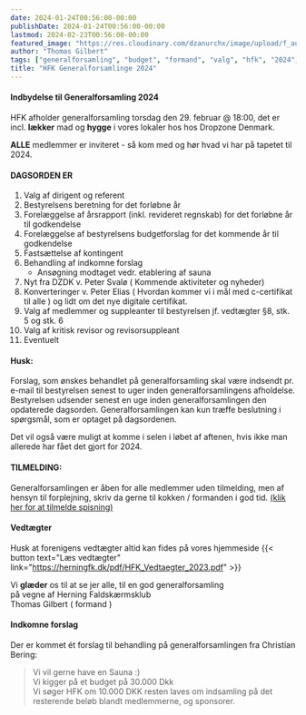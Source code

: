 ```yaml
---
date: 2024-01-24T00:56:00-00:00
publishDate: 2024-01-24T00:56:00-00:00
lastmod: 2024-02-23T00:56:00-00:00
featured_image: "https://res.cloudinary.com/dzanurchx/image/upload/f_auto,q_auto/v1/hfksource/images/pmtzqbwtguaouhbxwjwv"
author: "Thomas Gilbert"
tags: ["generalforsamling", "budget", "formand", "valg", "hfk", "2024", "herning", "faldskærmsklub"]
title: "HFK Generalforsamlinge 2024"
---
```


#### Indbydelse til Generalforsamling 2024
HFK afholder generalforsamling torsdag den 29. februar @ 18:00, det er incl. **lækker** mad og **hygge** i vores lokaler hos hos Dropzone Denmark.

**ALLE** medlemmer er inviteret - så kom med og hør hvad vi har på tapetet til 2024.

#### DAGSORDEN ER
1. Valg af dirigent og referent
2. Bestyrelsens beretning for det forløbne år
3. Forelæggelse af årsrapport (inkl. revideret regnskab) for det forløbne år til godkendelse
4. Forelæggelse af bestyrelsens budgetforslag for det kommende år til godkendelse
5. Fastsættelse af kontingent
6. Behandling af indkomne forslag
    - Ansøgning modtaget vedr. etablering af sauna
7. Nyt fra DZDK v. Peter Svalø ( Kommende aktiviteter og nyheder)
8. Konverteringer v. Peter Elias ( Hvordan kommer vi i mål med c-certifikat til alle ) og lidt om det nye digitale certifikat.
9. Valg af medlemmer og suppleanter til bestyrelsen jf. vedtægter §8, stk. 5 og stk. 6
10. Valg af kritisk revisor og revisorsuppleant
11. Eventuelt

#### Husk:
Forslag, som ønskes behandlet på generalforsamling skal være indsendt pr. e-mail til bestyrelsen senest to uger inden generalforsamlingens afholdelse. Bestyrelsen udsender senest en uge inden generalforsamlingen den opdaterede dagsorden. Generalforsamlingen kan kun træffe beslutning i spørgsmål, som er optaget på dagsordenen.

Det vil også være muligt at komme i selen i løbet af aftenen, hvis ikke man allerede har fået det gjort for 2024.

#### TILMELDING:
Generalforsamlingen er åben for alle medlemmer uden tilmelding, men af hensyn til forplejning, skriv da gerne til kokken / formanden i god tid. [(klik her for at tilmelde spisning)](mailto:thomas@itadvice.dk?subject=[HFK]%20GF2024%20Jeg%20spiser%20sgu%20med!&body=Jeg%20vil%20gerne%20spise%20med%20den%2029.%20%0AHilsen%20%20XXXX%20%20<--%20Skriv%20evt.%20dit%20navn%20her.%20😀)

#### Vedtægter
Husk at forenigens vedtægter altid kan fides på vores hjemmeside
{{< button text="Læs vedtægter" link="https://herningfk.dk/pdf/HFK_Vedtaegter_2023.pdf" >}}

Vi **glæder** os til at se jer alle, til en god generalforsamling  
på vegne af Herning Faldskærmsklub  
Thomas Gilbert ( formand )

#### Indkomne forslag
Der er kommet ét forslag til behandling på generalforsamlingen fra Christian Bering:
> Vi vil gerne have en Sauna :)  
> Vi kigger på et budget på 30.000 Dkk  
> Vi søger HFK om 10.000 DKK resten laves om indsamling på det resterende beløb blandt medlemmerne, og sponsorer.